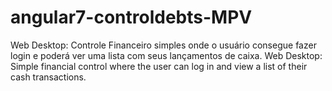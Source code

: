 # angular7-controldebts-MPV
Web Desktop: Controle Financeiro simples onde o usuário consegue fazer login e poderá ver uma lista com seus lançamentos de caixa.
Web Desktop: Simple financial control where the user can log in and view a list of their cash transactions.
